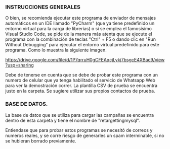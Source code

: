 ### INSTRUCCIONES GENERALES

O bien, se recomienda ejecutar este programa de enviador de mensajes automáticos en un IDE llamado "PyCharm" (que ya tiene predefinido un entorno virtual para la carga de librerías) o si se emplea el famosísimo Visual Studio Code, se pide de la manera más atenta que se ejecute el programa con la combinación de teclas "Ctrl" + F5 o dando clic en "Run Without Debugging" para ejecutar el entorno virtual predefinido para este programa. Como lo muestra la siguiente imagen.

https://drive.google.com/file/d/1P7qrruH0gCFEAqcjLykj7bsgcE4XBac9/view?usp=sharing 

Debe de tenerse en cuenta que se debe de probar este programa con un numero de celular que ya tenga habilitado el servicio de Whatsapp Web para ver la demostración correr. La plantilla CSV de prueba se encuentra justo en la carpeta. Se sugiere utilizar sus propios contactos de prueba. 

### BASE DE DATOS.

La base de datos que se utiliza para cargar las campañas se encuentra dentro de esta carpeta y tiene el nombre de "retargettingmysql". 

Entiendase que para probar estos programas se necesitó de correos y numeros reales, y se corre riesgo de generarles un spam interminable, si no se hubieran borrado previamente. 
